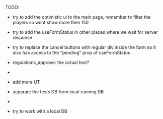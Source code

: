 TODO:

- try to add the optimistic ui to the main page, remember to filter the players so wont show more then 150
- try to add the useFormStatus in other places where we wait for server response
- try to replace the cancel buttons with regular div inside the form so it also has access to the "pending" prop of useFormStatus
- regulations_approve: the actual text?
-
- add more UT

- separate the tests DB from local running DB
- 
- try to work with a local DB
